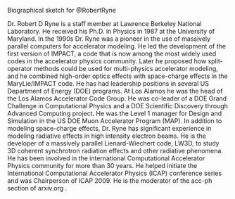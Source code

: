Biographical sketch for @RobertRyne

Dr. Robert D Ryne is a staff member at Lawrence Berkeley National Laboratory. He received his Ph.D. in Physics in 1987 at the University of Maryland. In the 1990s Dr. Ryne was a pioneer in the use of massively parallel computers for accelerator modeling. He led the development of the first version of IMPACT, a code that is now among the most widely used codes in the accelerator physics community. Later he proposed how split-operator methods could be used for multi-physics accelerator modeling, and he combined high-order optics effects with space-charge effects in the MaryLie/IMPACT code. He has had leadership positions in several US Department of Energy (DOE) programs. At Los Alamos he was the head of the Los Alamos Accelerator Code Group. He was co-leader of a DOE Grand Challenge in Computational Physics and a DOE Scientific Discovery through Advanced Computing project. He was the Level 1 manager for Design and Simulation in the US DOE Muon Accelerator Program (MAP). In addition to modeling space-charge effects, Dr. Ryne has significant experience in modeling radiative effects in high intensity electron beams. He is the developer of a massively parallel Lienard-Wiechert code, LW3D, to study 3D coherent synchrotron radiation effects and other radiative phenomena. He has been involved in the international Computational Accelerator Physics community for more than 30 years. He helped initiate the International Computational Accelerator Physics (ICAP) conference series and was Chairperson of ICAP 2009. He is the moderator of the acc-ph section of arxiv.org .

<!---
RobertRyne/RobertRyne is a ✨ special ✨ repository because its `README.md` (this file) appears on your GitHub profile.
You can click the Preview link to take a look at your changes.
--->
